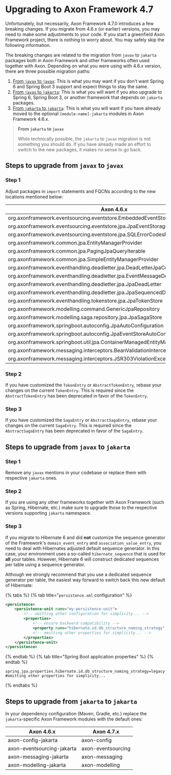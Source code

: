 # Upgrading to Axon Framework 4.7

Unfortunately, but necessarily, Axon Framework 4.7.0 introduces a few breaking changes.
If you migrate from 4.6.x (or earlier) versions, you may need to make some adjustments to your code.
If you start a greenfield Axon Framework project, there is nothing to worry about.
You may safely skip the following information.

The breaking changes are related to the migration from `javax` to `jakarta` packages both in Axon Framework and other
frameworks often used together with Axon.
Depending on what you were using with 4.6.x version, there are three possible migration paths:

1. [From `javax` to `javax`](#steps-to-upgrade-from-javax-to-javax): 
   This is what you may want if you don’t want Spring 6 and Spring Boot 3 support and expect things to stay the same.
2. [From `javax` to `jakarta`](#steps-to-upgrade-from-javax-to-jakarta): 
   This is what you will want if you also upgrade to Spring 6, Spring Boot 3, or another framework that depends on `jakarta` packages.
3. [From `jakarta` to `jakarta`](#steps-to-upgrade-from-jakarta-to-jakarta): 
   This is what you will want if you have already moved to the optional `[module-name]-jakarta` modules in Axon Framework 4.6.x.

> **From `jakarta` to `javax`**
>
> While technically possible, the `jakarta` to `javax` migration is not something you should do.
> If you have already made an effort to switch to the new packages, it makes no sense to go back.

## Steps to upgrade from `javax` to `javax`

### Step 1

Adjust packages in `import` statements and FQCNs according to the new locations mentioned below:

| Axon 4.6.x                                                                        | Axon 4.7.x                                                                              |
|-----------------------------------------------------------------------------------|-----------------------------------------------------------------------------------------|
| org.axonframework.eventsourcing.eventstore.EmbeddedEventStore                     | org.axonframework.eventsourcing.eventstore.legacyjpa.EmbeddedEventStore                 |
| org.axonframework.eventsourcing.eventstore.jpa.JpaEventStorageEngine              | org.axonframework.eventsourcing.eventstore.legacyjpa.JpaEventStorageEngine              |
| org.axonframework.eventsourcing.eventstore.jpa.SQLErrorCodesResolver              | org.axonframework.eventsourcing.eventstore.legacyjpa.SQLErrorCodesResolver              |
| org.axonframework.common.jpa.EntityManagerProvider                                | org.axonframework.common.legacyjpa.EntityManagerProvider                                |
| org.axonframework.common.jpa.PagingJpaQueryIterable                               | org.axonframework.common.legacyjpa.PagingJpaQueryIterable                               |
| org.axonframework.common.jpa.SimpleEntityManagerProvider                          | org.axonframework.common.legacyjpa.SimpleEntityManagerProvider                          |
| org.axonframework.eventhandling.deadletter.jpa.DeadLetterJpaConverter             | org.axonframework.eventhandling.deadletter.legacyjpa.DeadLetterJpaConverter             |
| org.axonframework.eventhandling.deadletter.jpa.EventMessageDeadLetterJpaConverter | org.axonframework.eventhandling.deadletter.legacyjpa.EventMessageDeadLetterJpaConverter |
| org.axonframework.eventhandling.deadletter.jpa.JpaDeadLetter                      | org.axonframework.eventhandling.deadletter.legacyjpa.JpaDeadLetter                      |
| org.axonframework.eventhandling.deadletter.jpa.JpaSequencedDeadLetterQueue        | org.axonframework.eventhandling.deadletter.legacyjpa.JpaSequencedDeadLetterQueue        |
| org.axonframework.eventhandling.tokenstore.jpa.JpaTokenStore                      | org.axonframework.eventhandling.tokenstore.legacyjpa.JpaTokenStore                      |
| org.axonframework.modelling.command.GenericJpaRepository                          | org.axonframework.modelling.command.legacyjpa.GenericJpaRepository                      |
| org.axonframework.modelling.saga.repository.jpa.JpaSagaStore                      | org.axonframework.modelling.saga.repository.legacyjpa.JpaSagaStore                      |
| org.axonframework.springboot.autoconfig.JpaAutoConfiguration                      | org.axonframework.springboot.autoconfig.legacyjpa.JpaJavaxAutoConfiguration             |
| org.axonframework.springboot.autoconfig.JpaEventStoreAutoConfiguration            | org.axonframework.springboot.autoconfig.legacyjpa.JpaJavaxEventStoreAutoConfiguration   |
| org.axonframework.springboot.util.jpa.ContainerManagedEntityManagerProvider       | org.axonframework.springboot.util.legacyjpa.ContainerManagedEntityManagerProvider       |
| org.axonframework.messaging.interceptors.BeanValidationInterceptor                | org.axonframework.messaging.interceptors.legacyvalidation.BeanValidationInterceptor     |
| org.axonframework.messaging.interceptors.JSR303ViolationException                 | org.axonframework.messaging.interceptors.legacyvalidation.JSR303ViolationException      |

### Step 2

If you have customized the `TokenEntry` or `AbstractTokenEntry`, rebase your changes on the current `TokenEntry`.
This is required since the `AbstractTokenEntry` has been deprecated in favor of the `TokenEntry`.

### Step 3

If you have customized the `SagaEntry` or `AbstractSagaEntry`, rebase your changes on the current `SagaEntry`.
This is required since the `AbstractSagaEntry` has been deprecated in favor of the `SagaEntry`.

## Steps to upgrade from `javax` to `jakarta`

### Step 1

Remove any `javax` mentions in your codebase or replace them with respective `jakarta` ones.

### Step 2

If you are using any other frameworks together with Axon Framework (such as Spring, Hibernate, etc.) make sure to
upgrade those to the respective versions supporting `jakarta` namespace.

### Step 3

If you migrate to Hibernate 6 and did **not** customize the sequence generator of the Framework's `domain_event_entry`
and `association_value_entry`, you need to deal with Hibernates adjusted default sequence generator.
In this case, your environment uses a so-called `hibernate_sequence` that is used for **all** your tables.
However, Hibernate 6 will construct dedicated sequences per table using a sequence generator.

Although we strongly recommend that you use a dedicated sequence generator per table, the easiest way forward to switch
back this new default of Hibernate:

{% tabs %}
{% tab title="`persistence.xml` configuration" %}

```xml
<persistence>
    <persistence-unit name="my-persistence-unit">
        <!-- omitting other configuration for simplicity... -->
        <properties>
            <!-- ensure backward compatibility -->
            <property name="hibernate.id.db_structure_naming_strategy" value="legacy"/>
            <!-- omitting other properties for simplicity... -->
        </properties>
    </persistence-unit>
</persistence>
```

{% endtab %}
{% tab title="Spring Boot application properties" %}
{% endtab %}

```text
spring.jpa.properties.hibernate.id.db_structure_naming_strategy=legacy
#omitting other properties for simplicity...
```

{% endtabs %}

## Steps to upgrade from `jakarta` to `jakarta`

In your dependency configuration (Maven, Gradle, etc.) replace the `jakarta`-specific Axon Framework modules with the
default ones:

| Axon 4.6.x                 | Axon 4.7.x         |
|----------------------------|--------------------|
| axon-config-jakarta        | axon-config        |
| axon-eventsourcing-jakarta | axon-eventsourcing |
| axon-messaging-jakarta     | axon-messaging     |
| axon-modelling-jakarta     | axon-modelling     |
